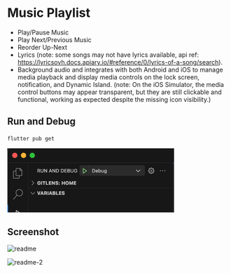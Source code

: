 # Music Playlist

- Play/Pause Music
- Play Next/Previous Music
- Reorder Up-Next
- Lyrics (note: some songs may not have lyrics available, api ref: https://lyricsovh.docs.apiary.io/#reference/0/lyrics-of-a-song/search).
- Background audio and integrates with both Android and iOS to manage media playback and display media controls on the lock screen, notification, and Dynamic Island. (note: On the iOS Simulator, the media control buttons may appear transparent, but they are still clickable and functional, working as expected despite the missing icon visibility.)


## Run and Debug

```bash
flutter pub get
```

![vscode-run-and-debug](assets/example_images/vscode-run-and-debug.png)

## Screenshot

![readme](https://github.com/user-attachments/assets/dc998519-dd85-44a4-8149-0294758304ba)

![readme-2](https://github.com/user-attachments/assets/b1accead-0b21-4dc5-99c3-33a6836004e7)
